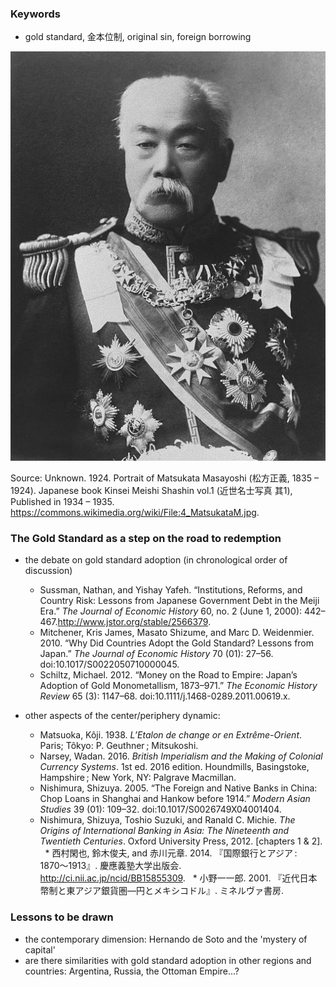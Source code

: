 ### Keywords
* gold standard, 金本位制, original sin, foreign borrowing

![Matsukata Masayoshi](/img4_MatsukataM.jpg)

Source: Unknown. 1924. Portrait of Matsukata Masayoshi (松方正義, 1835 – 1924). Japanese book Kinsei Meishi Shashin vol.1 (近世名士写真 其1), Published  in 1934 – 1935. https://commons.wikimedia.org/wiki/File:4_MatsukataM.jpg.

### The Gold Standard as a step on the road to redemption

* the debate on gold standard adoption (in chronological order of discussion)
   * Sussman, Nathan, and Yishay Yafeh. “Institutions, Reforms, and Country Risk: Lessons from Japanese Government Debt in the Meiji Era.” *The Journal of Economic History* 60, no. 2 (June 1, 2000): 442–467.http://www.jstor.org/stable/2566379.
   * Mitchener, Kris James, Masato Shizume, and Marc D. Weidenmier. 2010. “Why Did Countries Adopt the Gold Standard? Lessons from Japan.” *The Journal of Economic History* 70 (01): 27–56. doi:10.1017/S0022050710000045.
   * Schiltz, Michael. 2012. “Money on the Road to Empire: Japan’s Adoption of Gold Monometallism, 1873–971.” *The Economic History Review* 65 (3): 1147–68. doi:10.1111/j.1468-0289.2011.00619.x.

* other aspects of the center/periphery dynamic:
   * Matsuoka, Kôji. 1938. *L’Etalon de change or en Extrême-Orient*. Paris; Tôkyo: P. Geuthner ; Mitsukoshi.
   * Narsey, Wadan. 2016. *British Imperialism and the Making of Colonial Currency Systems*. 1st ed. 2016 edition. Houndmills, Basingstoke, Hampshire ; New York, NY: Palgrave Macmillan.
   * Nishimura, Shizuya. 2005. “The Foreign and Native Banks in China: Chop Loans in Shanghai and Hankow before 1914.” *Modern Asian Studies* 39 (01): 109–32. doi:10.1017/S0026749X04001404.      
   * Nishimura, Shizuya, Toshio Suzuki, and Ranald C. Michie. *The Origins of International Banking in Asia: The Nineteenth and Twentieth Centuries*. Oxford University Press, 2012. [chapters 1 & 2].
   * 西村閑也, 鈴木俊夫, and 赤川元章. 2014. 『国際銀行とアジア : 1870〜1913』. 慶應義塾大学出版会. http://ci.nii.ac.jp/ncid/BB15855309.
   * 小野一一郎. 2001. 『近代日本幣制と東アジア銀貨圏―円とメキシコドル』. ミネルヴァ書房.


### Lessons to be drawn
* the contemporary dimension: Hernando de Soto and the 'mystery of capital'
* are there similarities with gold standard adoption in other regions and countries: Argentina, Russia, the Ottoman Empire...?
